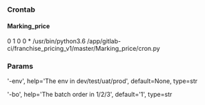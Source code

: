 ### Crontab
#### Marking_price

0 1 0 0 * /usr/bin/python3.6 /app/gitlab-ci/franchise_pricing_v1/master/Marking_price/cron.py

### Params
'-env', help='The env in dev/test/uat/prod', default=None, type=str

'-bo', help='The batch order in 1/2/3', default='1', type=str
